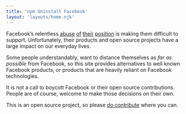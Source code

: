 ```yaml
---
title: 'npm Uninstall Facebook'
layout: 'layouts/home.njk'
---
```


Facebook’s relentless [abuse](https://techcrunch.com/2019/01/29/facebook-project-atlas/) [of](https://www.theguardian.com/technology/2018/aug/16/facebook-myanmar-failure-blundering-toddler) [their](https://www.theguardian.com/news/2018/mar/17/cambridge-analytica-facebook-influence-us-election) [position](https://www.businessinsider.com/facebook-all-social-network-scandals-2018-12#january-2018-facebook-is-slammed-by-george-soros-1) is making them difficult to support. Unfortunately, their products and open source projects have a large impact on our everyday lives.

Some people understandably, want to distance themselves as _far as possible_ from Facebook, so this site provides alternatives to well known Facebook products, or products that are heavily reliant on Facebook technologies. 

It is not a call to boycott Facebook or their open source contributions. People are of course, welcome to make those decisions on their own. 

This is an open source project, so please [do contribute](https://github.com/andybelldesign/npm-uninstall-facebook#readme) where you can.
